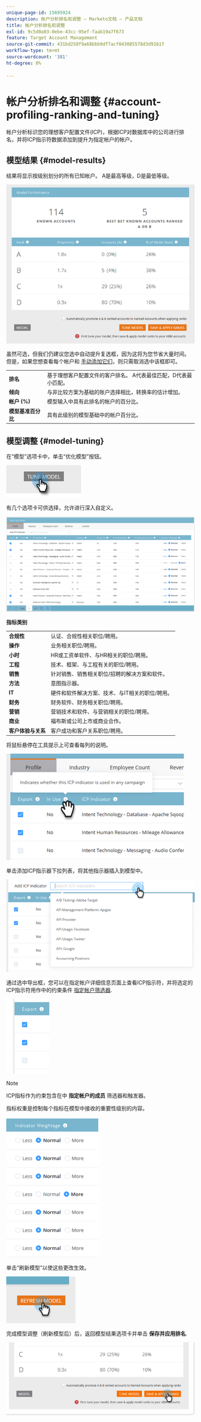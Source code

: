 ```yaml
---
unique-page-id: 15695924
description: 帐户分析排名和调整 — Marketo文档 — 产品文档
title: 帐户分析排名和调整
exl-id: 9c5d0a03-0ebe-43cc-95ef-faab19a7f673
feature: Target Account Management
source-git-commit: 431bd258f9a68bbb9df7acf043085578d3d91b1f
workflow-type: tm+mt
source-wordcount: '381'
ht-degree: 0%

---
```


# 帐户分析排名和调整 {#account-profiling-ranking-and-tuning}

帐户分析标识您的理想客户配置文件(ICP)，根据ICP对数据库中的公司进行排名，并将ICP指示符数据添加到提升为指定帐户的帐户。

## 模型结果 {#model-results}

结果将显示按级别划分的所有已知帐户。 A是最高等级，D是最低等级。

![](assets/results.png)

虽然可选，但我们仍建议您选中自动提升复选框，因为这将为您节省大量时间。 但是，如果您想查看每个帐户和 [手动添加它们](/help/marketo/product-docs/target-account-management/target/named-accounts/discover-accounts.md#discover-crm-accounts)，则只需取消选中该框即可。

<table> 
 <tbody> 
  <tr> 
   <td><strong>排名</strong></td> 
   <td> 
    <div>
      基于理想客户配置文件的客户排名。 A代表最佳匹配，D代表最小匹配。 
    </div></td> 
  </tr> 
  <tr> 
   <td><strong>倾向</strong></td> 
   <td> 
    <div>
      与非比较方案为基础的账户选择相比，转换率的估计增加。 
    </div></td> 
  </tr> 
  <tr> 
   <td><strong>帐户 (%)</strong></td> 
   <td> 
    <div>
      模型输入中具有此排名的帐户的百分比。 
    </div></td> 
  </tr> 
  <tr> 
   <td><strong>模型基准百分比</strong></td> 
   <td> 
    <div>
      具有此级别的模型基础中的帐户百分比。 
    </div></td> 
  </tr> 
 </tbody> 
</table>

## 模型调整 {#model-tuning}

在“模型”选项卡中，单击“优化模型”按钮。

![](assets/two.png)

有几个选项卡可供选择，允许进行深入自定义。

![](assets/tuning-page.png)

**指标类别**

<table> 
 <tbody> 
  <tr> 
   <td><strong>合规性</strong></td> 
   <td> 
    <div>
      认证、合规性相关职位/聘用。 
    </div></td> 
  </tr> 
  <tr> 
   <td><strong>操作</strong></td> 
   <td> 
    <div>
      业务相关职位/聘用。 
    </div></td> 
  </tr> 
  <tr> 
   <td><strong>小时</strong></td> 
   <td> 
    <div>
      HR或工资单软件、与HR相关的职位/聘用。
    </div></td> 
  </tr> 
  <tr> 
   <td><strong>工程</strong></td> 
   <td> 
    <div>
      技术、框架、与工程有关的职位/聘用。 
    </div></td> 
  </tr> 
  <tr> 
   <td><strong>销售</strong></td> 
   <td> 
    <div>
      针对销售、销售相关职位/招聘的解决方案和软件。 
    </div></td> 
  </tr> 
  <tr> 
   <td><strong>方法</strong></td> 
   <td> 
    <div>
      意图指示器。 
    </div></td> 
  </tr> 
  <tr> 
   <td><strong>IT</strong></td> 
   <td> 
    <div>
      硬件和软件解决方案、技术、与IT相关的职位/聘用。
    </div></td> 
  </tr> 
  <tr> 
   <td><strong>财务</strong></td> 
   <td> 
    <div>
      财务软件、财务相关职位/聘用。 
    </div></td> 
  </tr> 
  <tr> 
   <td><strong>营销</strong></td> 
   <td> 
    <div>
      营销技术和软件、与营销相关的职位/聘用。 
    </div></td> 
  </tr> 
  <tr> 
   <td><strong>商业</strong></td> 
   <td> 
    <div>
      福布斯或公司上市或商业合作。 
    </div></td> 
  </tr> 
  <tr> 
   <td><strong>客户体验与关系</strong></td> 
   <td> 
    <div>
      客户成功和客户关系职位/聘用。
    </div></td> 
  </tr> 
 </tbody> 
</table>

将鼠标悬停在工具提示上可查看每列的说明。

![](assets/tool-tip.png)

单击添加ICP指示器下拉列表，将其他指示器插入到模型中。

![](assets/add-icp.png)

通过选中导出框，您可以在指定帐户详细信息页面上查看ICP指示符，并将选定的ICP指示符用作中的约束条件 [指定帐户筛选器](/help/marketo/product-docs/target-account-management/engage/account-filters.md).

![](assets/export.png)

>[!NOTE]
>
>ICP指标作为约束包含在中 **指定帐户的成员** 筛选器和触发器。

指标权重是控制每个指标在模型中接收的重要性级别的内容。

![](assets/weightage.png)

单击“刷新模型”以使这些更改生效。

![](assets/refresh-button.png)

完成模型调整（刷新模型后）后，返回模型结果选项卡并单击 **保存并应用排名**.

![](assets/ranks.png)
